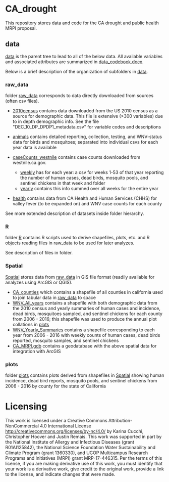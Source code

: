 # CA_drought

This repository stores data and code for the CA drought and public health MRPI proposal.

## data

[data](https://github.com/kcucchi/CA_drought/tree/master/data) is the parent tree to lead to all of the below data. All available variables and associated attributes are summarized in [data_codebook.docx](https://github.com/kcucchi/CA_drought/tree/master/data/data_codebook.docx).

Below is a brief description of the organization of subfolders in [data](https://github.com/kcucchi/CA_drought/tree/master/data).

### raw_data

folder [raw_data](https://github.com/kcucchi/CA_drought/tree/master/data/raw_data) corresponds to data directly downloaded from sources (often csv files).

* [2010census](https://github.com/kcucchi/CA_drought/tree/master/data/raw_data/2010census) contains data downloaded from the US 2010 census as a source for demographic data. This file is extensive (>300 variables) due to in depth demographic info. See the file "DEC_10_DP_DPDP1_metadata.csv" for variable codes and descriptions
  
* [animals](https://github.com/kcucchi/CA_drought/tree/master/data/raw_data/animals) contains detailed reporting, collection, testing, and WNV-status data for birds and mosquitoes; separated into individual csvs for each year data is available
  
* [caseCounts_westnile](https://github.com/kcucchi/CA_drought/tree/master/data/raw_data/caseCounts_westnile) contains case counts downloaded from westnile.ca.gov.
  * [weekly](https://github.com/kcucchi/CA_drought/tree/master/data/raw_data/caseCounts_westnile/weekly) has for each year: a csv for weeks 1-53 of that year reporting the number of human cases, dead birds, mosquito pools, and sentinel chickens in that week and folder
  * [yearly](https://github.com/kcucchi/CA_drought/tree/master/data/raw_data/caseCounts_westnile/yearly) contains this info summed over all weeks for the entire year
  
* [health](https://github.com/kcucchi/CA_drought/tree/master/data/raw_data/health) contains data from CA Health and Human Services (CHHS) for valley fever (to be expanded on) and WNV case counts for each county

See more extended description of datasets inside folder hierarchy.

### R

folder [R](https://github.com/kcucchi/CA_drought/tree/master/data/R) contains R scripts used to derive shapefiles, plots, etc. and R objects reading files in raw_data to be used for later analyzes.

See description of files in folder.

### Spatial

[Spatial](https://github.com/kcucchi/CA_drought/tree/master/data/Spatial) stores data from [raw_data](https://github.com/kcucchi/CA_drought/tree/master/data/raw_data) in GIS file format (readily available for analyzes using ArcGIS or QGIS).

*  [CA_counties](https://github.com/kcucchi/CA_drought/tree/master/data/Spatial/CA_counties) which contains a shapefile of all counties in california used to join tabular data in [raw_data](https://github.com/kcucchi/CA_drought/tree/master/data/raw_data) to space
*  [WNV_All_years](https://github.com/kcucchi/CA_drought/tree/master/data/Spatial/WNV_All_years) contains a shapefile with both demographic data from the 2010 census and yearly summaries of human cases and incidence, dead birds, mosquitoes sampled, and sentinel chickens for each county from 2006 - 2016; this shapefile was used to produce the annual plot collations in [plots](https://github.com/kcucchi/CA_drought/tree/master/data/plots)
*  [WNV_Yearly_Summaries](https://github.com/kcucchi/CA_drought/tree/master/data/Spatial/WNV_Yearly_Summaries) contains a shapefile corresponding to each year from 2006 - 2016 with weekly counts of human cases, dead birds reported, mosquito samples, and sentinel chickens
*  [CA_MRPI.gdb](https://github.com/kcucchi/CA_drought/tree/master/data/Spatial/CA_MRPI.gdb) contains a geodatabase with the above spatial data for integration with ArcGIS
  
### plots

folder [plots](https://github.com/kcucchi/CA_drought/tree/master/data/plots) contains plots derived from shapefiles in [Spatial](https://github.com/kcucchi/CA_drought/tree/master/data/Spatial) showing human incidence, dead bird reports, mosquito pools, and sentinel chickens from 2006 - 2016 by county for the state of California

# Licensing
  
This work is licensed under a Creative Commons Attribution-NonCommercial 4.0 International License http://creativecommons.org/licenses/by-nc/4.0/ by Karina Cucchi, Christopher Hoover and Justin Remais. This work was supported in part by the National Institute of Allergy and Infectious Diseases (grant R01AI125842), the National Science Foundation Water Sustainability and Climate Program (grant 1360330), and UCOP Multicampus Research Programs and Initiatives (MRPI) grant MRP-17-446315. Per the terms of this license, if you are making derivative use of this work, you must identify that your work is a derivative work, give credit to the original work, provide a link to the license, and indicate changes that were made.
